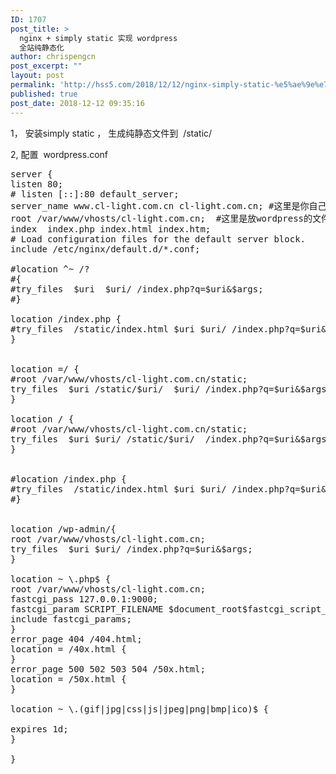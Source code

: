 ```yaml
---
ID: 1707
post_title: >
  nginx + simply static 实现 wordpress
  全站纯静态化
author: chrispengcn
post_excerpt: ""
layout: post
permalink: 'http://hss5.com/2018/12/12/nginx-simply-static-%e5%ae%9e%e7%8e%b0-wordpress-%e5%85%a8%e7%ab%99%e7%ba%af%e9%9d%99%e6%80%81%e5%8c%96/'
published: true
post_date: 2018-12-12 09:35:16
---
```

1， 安装simply static ， 生成纯静态文件到  /static/

2, 配置  wordpress.conf
<pre>server {
listen 80;
# listen [::]:80 default_server;
server_name www.cl-light.com.cn cl-light.com.cn; #这里是你自己的域名，如果没有，用本机ip
root /var/www/vhosts/cl-light.com.cn;  #这里是放wordpress的文件目录
index  index.php index.html index.htm;
# Load configuration files for the default server block.
include /etc/nginx/default.d/*.conf;

#location ^~ /?
#{
#try_files  $uri  $uri/ /index.php?q=$uri&amp;$args;
#}

location /index.php {
#try_files  /static/index.html $uri $uri/ /index.php?q=$uri&amp;$args;
}


location =/ {
#root /var/www/vhosts/cl-light.com.cn/static;
try_files  $uri /static/$uri/  $uri/ /index.php?q=$uri&amp;$args;
}

location / {
#root /var/www/vhosts/cl-light.com.cn/static;
try_files  $uri $uri/ /static/$uri/  /index.php?q=$uri&amp;$args;
}


#location /index.php {
#try_files  /static/index.html $uri $uri/ /index.php?q=$uri&amp;$args;
#}


location /wp-admin/{
root /var/www/vhosts/cl-light.com.cn;
try_files  $uri $uri/ /index.php?q=$uri&amp;$args;
}

location ~ \.php$ {
root /var/www/vhosts/cl-light.com.cn;
fastcgi_pass 127.0.0.1:9000;
fastcgi_param SCRIPT_FILENAME $document_root$fastcgi_script_name;
include fastcgi_params;
}
error_page 404 /404.html;
location = /40x.html {
}
error_page 500 502 503 504 /50x.html;
location = /50x.html {
}

location ~ \.(gif|jpg|css|js|jpeg|png|bmp|ico)$ {

expires 1d;
}

}

</pre>